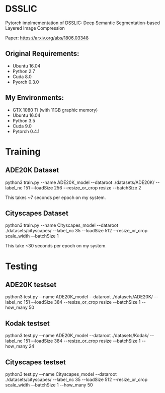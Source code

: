 # DSSLIC
Pytorch implmementation of DSSLIC: Deep Semantic Segmentation-based Layered Image Compression

Paper: https://arxiv.org/abs/1806.03348


## Original Requirements: 
- Ubuntu 16.04
- Python 2.7
- Cuda 8.0
- Pyorch 0.3.0

## My Environments:
- GTX 1080 Ti (with 11GB graphic memory)
- Ubuntu 16.04
- Python 3.5
- Cuda 9.0
- Pytorch 0.4.1

# Training

## ADE20K Dataset
python3 train.py --name ADE20K_model --dataroot ./datasets/ADE20K/ --label_nc 151 --loadSize 256 --resize_or_crop resize --batchSize 2

This takes ~7 seconds per epoch on my system.

## Cityscapes Dataset
python3 train.py --name Cityscapes_model --dataroot ./datasets/cityscapes/ --label_nc 35 --loadSize 512 --resize_or_crop scale_width --batchSize 1

This take ~30 seconds per epoch on my system.

# Testing

## ADE20K testset
python3 test.py --name ADE20K_model --dataroot ./datasets/ADE20K/ --label_nc 151 --loadSize 384 --resize_or_crop resize --batchSize 1 --how_many 50

## Kodak testset
python3 test.py --name ADE20K_model --dataroot ./datasets/Kodak/ --label_nc 151 --loadSize 384 --resize_or_crop resize --batchSize 1 --how_many 24

## Cityscapes testset
python3 test.py --name Cityscapes_model --dataroot ./datasets/cityscapes/ --label_nc 35 --loadSize 512 --resize_or_crop scale_width --batchSize 1 --how_many 50
